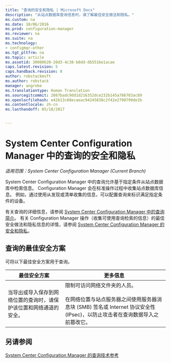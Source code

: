 ```yaml
---
title: "查询的安全和隐私 | Microsoft Docs"
description: "从站点数据库查询信息时，请了解最佳安全做法和隐私。"
ms.custom: na
ms.date: 10/06/2016
ms.prod: configuration-manager
ms.reviewer: na
ms.suite: na
ms.technology:
- configmgr-other
ms.tgt_pltfrm: na
ms.topic: article
ms.assetid: 30080620-20d3-4c38-b8dd-db5516e1acae
caps.latest.revision: 5
caps.handback.revision: 0
author: robstackmsft
ms.author: robstack
manager: angrobe
ms.translationtype: Human Translation
ms.sourcegitcommit: 2087badc9dd1d216352dce232b145a786783ac89
ms.openlocfilehash: e42b13c68ecaeac94245838c2f42e2790799de2b
ms.contentlocale: zh-cn
ms.lasthandoff: 05/18/2017


---
```

# <a name="security-and-privacy-for-queries-in-system-center-configuration-manager"></a>System Center Configuration Manager 中的查询的安全和隐私

*适用范围：System Center Configuration Manager (Current Branch)*

System Center Configuration Manager 中的查询允许基于指定条件从站点数据库中检索信息。 Configuration Manager 会在标准操作过程中收集站点数据库信息。 例如，通过使用从发现或清单收集的信息，可以配置查询来标识满足指定条件的设备。  

 有关查询的详细信息，请参阅 [System Center Configuration Manager 中的查询简介](../../../core/servers/manage/introduction-to-queries.md)。 有关 Configuration Manager 操作（收集可使用查询检索的信息）的最佳安全做法和隐私信息的详情，请参阅 [System Center Configuration Manager 的安全和隐私](../../../core/plan-design/security/security-and-privacy.md)。  

## <a name="security-best-practices-for-queries"></a>查询的最佳安全方案  
 可将以下最佳安全方案用于查询。  

|最佳安全方案|更多信息|  
|----------------------------|----------------------|  
|当导出或导入保存到网络位置的查询时，请保护该位置和网络通道的安全。|限制可访问网络文件夹的人员。<br /><br /> 在网络位置与站点服务器之间使用服务器消息块 (SMB) 签名或 Internet 协议安全性 (IPsec)，以防止攻击者在查询数据导入之前篡改它。|  

## <a name="see-also"></a>另请参阅  
 [System Center Configuration Manager 的查询技术参考](../../../core/servers/manage/queries-technical-reference.md)

